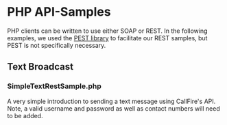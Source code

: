 # PHP API-Samples #
PHP clients can be written to use either SOAP or REST. In the following examples, we used the [PEST library](https://github.com/educoder/pest) to facilitate our REST samples, but PEST is not specifically necessary.

## Text Broadcast ##
### SimpleTextRestSample.php ###
A very simple introduction to sending a text message using CallFire's API. Note, a valid username and password as well as contact numbers will need to be added.
